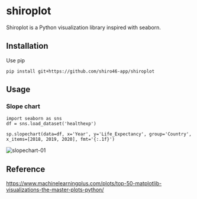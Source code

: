 # shiroplot
Shiroplot is a Python visualization library inspired with seaborn.

## Installation
Use pip
```
pip install git+https://github.com/shiro46-app/shiroplot
```

## Usage

### Slope chart
```
import seaborn as sns
df = sns.load_dataset('healthexp')

sp.slopechart(data=df, x='Year', y='Life_Expectancy', group='Country', x_items=[2018, 2019, 2020], fmt='{:.1f}')
```
![slopechart-01](https://raw.githubusercontent.com/shiro46-app/shiroplot/images/slopechart-01.png)

## Reference
https://www.machinelearningplus.com/plots/top-50-matplotlib-visualizations-the-master-plots-python/